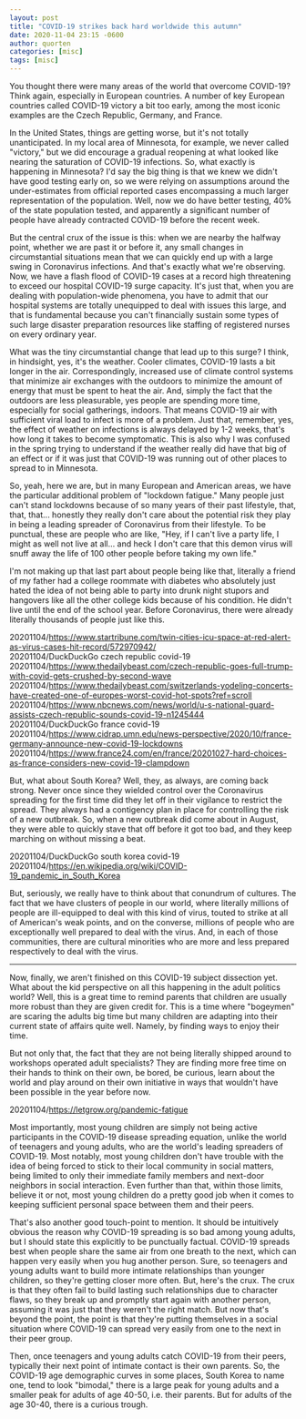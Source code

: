 ```yaml
---
layout: post
title: "COVID-19 strikes back hard worldwide this autumn"
date: 2020-11-04 23:15 -0600
author: quorten
categories: [misc]
tags: [misc]
---
```


You thought there were many areas of the world that overcome COVID-19?
Think again, especially in European countries.  A number of key
European countries called COVID-19 victory a bit too early, among the
most iconic examples are the Czech Republic, Germany, and France.

In the United States, things are getting worse, but it's not totally
unanticipated.  In my local area of Minnesota, for example, we never
called "victory," but we did encourage a gradual reopening at what
looked like nearing the saturation of COVID-19 infections.  So, what
exactly is happening in Minnesota?  I'd say the big thing is that we
knew we didn't have good testing early on, so we were relying on
assumptions around the under-estimates from official reported cases
encompassing a much larger representation of the population.  Well,
now we do have better testing, 40% of the state population tested, and
apparently a significant number of people have already contracted
COVID-19 before the recent week.

<!-- more -->

But the central crux of the issue is this: when we are nearby the
halfway point, whether we are past it or before it, any small changes
in circumstantial situations mean that we can quickly end up with a
large swing in Coronavirus infections.  And that's exactly what we're
observing.  Now, we have a flash flood of COVID-19 cases at a record
high threatening to exceed our hospital COVID-19 surge capacity.  It's
just that, when you are dealing with population-wide phenomena, you
have to admit that our hospital systems are totally unequipped to deal
with issues this large, and that is fundamental because you can't
financially sustain some types of such large disaster preparation
resources like staffing of registered nurses on every ordinary year.

What was the tiny circumstantial change that lead up to this surge?  I
think, in hindsight, yes, it's the weather.  Cooler climates, COVID-19
lasts a bit longer in the air.  Correspondingly, increased use of
climate control systems that minimize air exchanges with the outdoors
to minimize the amount of energy that must be spent to heat the air.
And, simply the fact that the outdoors are less pleasurable, yes
people are spending more time, especially for social gatherings,
indoors.  That means COVID-19 air with sufficient viral load to infect
is more of a problem.  Just that, remember, yes, the effect of weather
on infections is always delayed by 1-2 weeks, that's how long it takes
to become symptomatic.  This is also why I was confused in the spring
trying to understand if the weather really did have that big of an
effect or if it was just that COVID-19 was running out of other places
to spread to in Minnesota.

So, yeah, here we are, but in many European and American areas, we
have the particular additional problem of "lockdown fatigue."  Many
people just can't stand lockdowns because of so many years of their
past lifestyle, that, that, that... honestly they really don't care
about the potential risk they play in being a leading spreader of
Coronavirus from their lifestyle.  To be punctual, these are people
who are like, "Hey, if I can't live a party life, I might as well not
live at all... and heck I don't care that this demon virus will snuff
away the life of 100 other people before taking my own life."

I'm not making up that last part about people being like that,
literally a friend of my father had a college roommate with diabetes
who absolutely just hated the idea of not being able to party into
drunk night stupors and hangovers like all the other college kids
because of his condition.  He didn't live until the end of the school
year.  Before Coronavirus, there were already literally thousands of
people just like this.

20201104/https://www.startribune.com/twin-cities-icu-space-at-red-alert-as-virus-cases-hit-record/572970942/  
20201104/DuckDuckGo czech republic covid-19  
20201104/https://www.thedailybeast.com/czech-republic-goes-full-trump-with-covid-gets-crushed-by-second-wave  
20201104/https://www.thedailybeast.com/switzerlands-yodeling-concerts-have-created-one-of-europes-worst-covid-hot-spots?ref=scroll  
20201104/https://www.nbcnews.com/news/world/u-s-national-guard-assists-czech-republic-sounds-covid-19-n1245444  
20201104/DuckDuckGo france covid-19  
20201104/https://www.cidrap.umn.edu/news-perspective/2020/10/france-germany-announce-new-covid-19-lockdowns  
20201104/https://www.france24.com/en/france/20201027-hard-choices-as-france-considers-new-covid-19-clampdown

But, what about South Korea?  Well, they, as always, are coming back
strong.  Never once since they wielded control over the Coronavirus
spreading for the first time did they let off in their vigilance to
restrict the spread.  They always had a contigency plan in place for
controlling the risk of a new outbreak.  So, when a new outbreak did
come about in August, they were able to quickly stave that off before
it got too bad, and they keep marching on without missing a beat.

20201104/DuckDuckGo south korea covid-19  
20201104/https://en.wikipedia.org/wiki/COVID-19_pandemic_in_South_Korea

But, seriously, we really have to think about that conundrum of
cultures.  The fact that we have clusters of people in our world,
where literally millions of people are ill-equipped to deal with this
kind of virus, touted to strike at all of American's weak points, and
on the converse, millions of people who are exceptionally well
prepared to deal with the virus.  And, in each of those communities,
there are cultural minorities who are more and less prepared
respectively to deal with the virus.

----------

Now, finally, we aren't finished on this COVID-19 subject dissection
yet.  What about the kid perspective on all this happening in the
adult politics world?  Well, this is a great time to remind parents
that children are usually more robust than they are given credit for.
This is a time where "bogeymen" are scaring the adults big time but
many children are adapting into their current state of affairs quite
well.  Namely, by finding ways to enjoy their time.

But not only that, the fact that they are not being literally shipped
around to workshops operated adult specialists?  They are finding more
free time on their hands to think on their own, be bored, be curious,
learn about the world and play around on their own initiative in ways
that wouldn't have been possible in the year before now.

20201104/https://letgrow.org/pandemic-fatigue

Most importantly, most young children are simply not being active
participants in the COVID-19 disease spreading equation, unlike the
world of teenagers and young adults, who are the world's leading
spreaders of COVID-19.  Most notably, most young children don't have
trouble with the idea of being forced to stick to their local
community in social matters, being limited to only their immediate
family members and next-door neighbors in social interaction.  Even
further than that, within those limits, believe it or not, most young
children do a pretty good job when it comes to keeping sufficient
personal space between them and their peers.

That's also another good touch-point to mention.  It should be
intuitively obvious the reason why COVID-19 spreading is so bad among
young adults, but I should state this explicitly to be punctually
factual.  COVID-19 spreads best when people share the same air from
one breath to the next, which can happen very easily when you hug
another person.  Sure, so teenagers and young adults want to build
more intimate relationships than younger children, so they're getting
closer more often.  But, here's the crux.  The crux is that they often
fail to build lasting such relationships due to character flaws, so
they break up and promptly start again with another person, assuming
it was just that they weren't the right match.  But now that's beyond
the point, the point is that they're putting themselves in a social
situation where COVID-19 can spread very easily from one to the next
in their peer group.

Then, once teenagers and young adults catch COVID-19 from their peers,
typically their next point of intimate contact is their own parents.
So, the COVID-19 age demographic curves in some places, South Korea to
name one, tend to look "bimodal," there is a large peak for young
adults and a smaller peak for adults of age 40-50, i.e. their parents.
But for adults of the age 30-40, there is a curious trough.
